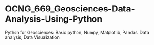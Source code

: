 # OCNG_669_Geosciences-Data-Analysis-Using-Python
Python for Geosciences: Basic python, Numpy, Matplotlib, Pandas, Data analysis, Data Visualization
